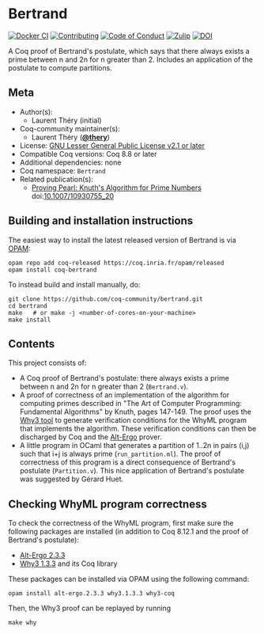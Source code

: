 <!---
This file was generated from `meta.yml`, please do not edit manually.
Follow the instructions on https://github.com/coq-community/templates to regenerate.
--->
# Bertrand

[![Docker CI][docker-action-shield]][docker-action-link]
[![Contributing][contributing-shield]][contributing-link]
[![Code of Conduct][conduct-shield]][conduct-link]
[![Zulip][zulip-shield]][zulip-link]
[![DOI][doi-shield]][doi-link]

[docker-action-shield]: https://github.com/coq-community/bertrand/workflows/Docker%20CI/badge.svg?branch=master
[docker-action-link]: https://github.com/coq-community/bertrand/actions?query=workflow:"Docker%20CI"

[contributing-shield]: https://img.shields.io/badge/contributions-welcome-%23f7931e.svg
[contributing-link]: https://github.com/coq-community/manifesto/blob/master/CONTRIBUTING.md

[conduct-shield]: https://img.shields.io/badge/%E2%9D%A4-code%20of%20conduct-%23f15a24.svg
[conduct-link]: https://github.com/coq-community/manifesto/blob/master/CODE_OF_CONDUCT.md

[zulip-shield]: https://img.shields.io/badge/chat-on%20zulip-%23c1272d.svg
[zulip-link]: https://coq.zulipchat.com/#narrow/stream/237663-coq-community-devs.20.26.20users


[doi-shield]: https://zenodo.org/badge/DOI/10.1007/10930755_20.svg
[doi-link]: https://doi.org/10.1007/10930755_20

A Coq proof of Bertrand's postulate, which says that there always
exists a prime between n and 2n for n greater than 2. Includes
an application of the postulate to compute partitions.

## Meta

- Author(s):
  - Laurent Théry (initial)
- Coq-community maintainer(s):
  - Laurent Théry ([**@thery**](https://github.com/thery))
- License: [GNU Lesser General Public License v2.1 or later](LICENSE)
- Compatible Coq versions: Coq 8.8 or later
- Additional dependencies: none
- Coq namespace: `Bertrand`
- Related publication(s):
  - [Proving Pearl: Knuth's Algorithm for Prime Numbers](https://link.springer.com/chapter/10.1007%2F10930755_20) doi:[10.1007/10930755_20](https://doi.org/10.1007/10930755_20)

## Building and installation instructions

The easiest way to install the latest released version of Bertrand
is via [OPAM](https://opam.ocaml.org/doc/Install.html):

```shell
opam repo add coq-released https://coq.inria.fr/opam/released
opam install coq-bertrand
```

To instead build and install manually, do:

``` shell
git clone https://github.com/coq-community/bertrand.git
cd bertrand
make   # or make -j <number-of-cores-on-your-machine> 
make install
```


## Contents

This project consists of:

- A Coq proof of Bertrand's postulate: there always exists a prime between
  n and 2n for n greater than 2 (`Bertrand.v`).
- A proof of correctness of an implementation of the algorithm for computing primes
  described in "The Art of Computer Programming: Fundamental Algorithms" by Knuth,
  pages 147-149. The proof uses the [Why3 tool](http://why3.lri.fr) to generate
  verification conditions for the WhyML program that implements the algorithm.
  These verification conditions can then be discharged by Coq and the
  [Alt-Ergo](https://alt-ergo.ocamlpro.com) prover.
- A little program in OCaml that generates a partition of 1..2n in pairs (i,j)
  such that i+j is always prime (`run_partition.ml`). The proof of correctness
  of this program is a direct consequence of Bertrand's postulate (`Partition.v`).
  This nice application of Bertrand's postulate was suggested by Gérard Huet.

## Checking WhyML program correctness

To check the correctness of the WhyML program, first make sure
the following packages are installed (in addition to Coq 8.12.1 and
the proof of Bertrand's postulate):

- [Alt-Ergo 2.3.3](https://alt-ergo.ocamlpro.com)
- [Why3 1.3.3](http://why3.lri.fr) and its Coq library

These packages can be installed via OPAM using the following command:
```
opam install alt-ergo.2.3.3 why3.1.3.3 why3-coq
```
Then, the Why3 proof can be replayed by running
```
make why
```

